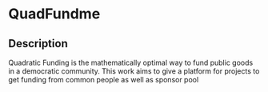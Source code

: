 # QuadFundme

## Description
Quadratic Funding is the mathematically optimal way to fund public goods in a democratic community.
This work aims to give a platform for projects to get funding from common people as well as sponsor pool 